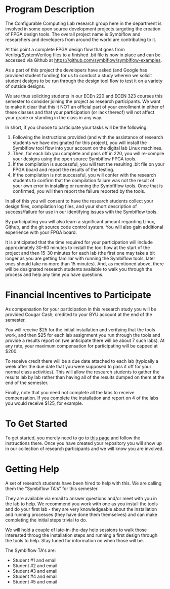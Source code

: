 # Program Description
The Configurable Computing Lab research group here in the department is involved in some open source development projects targeting the creation of FPGA design tools.  The overall project name is Symbiflow and researchers and developers from around the world are contributing to it.

At this point a complete FPGA design flow that goes from Verilog/SystemVerilog files to a finished .bit file is now in place and can be accessed via Github at https://github.com/symbiflow/symbiflow-examples.

As a part of this project the developers have asked (and Google has provided student funding) for us to conduct a study wherein we solicit student designs to be run through the design tool flow to test it on a variety of outside designs.  

We are thus soliciting students in our ECEn 220 and ECEN 323 courses this semester to consider joining the project as research participants.  We want to make it clear that this it NOT an official part of your enrollment in either of these classes and that your participation (or lack thereof) will not affect your grade or standing in the class in any way.

In short, if you choose to participate your tasks will be the following:
1. Following the instructions provided (and with the assistance of research students we have designated for this project), you will install the Symbiflow tool flow into your account on the digital lab Linux machines.  
2. Then, for each lab you complete and pass off in 220, you will re-compile your designs using the open source Symbiflow FPGA tools.
3. If the compilation is successful, you will test the resulting .bit file on your FPGA board and report the results of the testing.
4. If the compilation is not successful, you will confer with the research students to confirm that the compilation failure was not the result of your own error in installing or running the Symbfiflow tools.  Once that is confirmed, you will then report the failure reported by the tools.

In all of this you will consent to have the research students collect your design files, compilation log files, and your short description of success/failure for use in our identifying issues with the Symbiflow tools.

By participating you will also learn a significant amount regarding Linux, Github, and the git source code control system.  You will also gain additional experience with your FPGA board.

It is anticipated that the time required for your participation will include approximately 30-60 minutes to install the tool flow at the start of the project and then 15-30 minutes for each lab (the first one may take a bit longer as you are getting familiar with running the Symbiflow tools, later ones should take no more than 15 minutes).  And, as mentioned above, there will be designated research students available to walk you through the process and help any time you have questions. 

# Financial Incentives to Participate

As compensation for your participation in this research study you will be provided Cougar Cash, credited to your BYU account at the end of the semester.  

You will receive $25 for the initial installation and verifying that the tools work, and then $25 for each lab assignment you run through the tools and provide a results report on (we anticipate there will be about 7 such labs).  At any rate, your maximum compensation for participating will be capped at $200.

To receive credit there will be a due date attached to each lab (typically a week after the due date that you were supposed to pass it off for your normal class activities).  This will allow the research students to gather the results lab by lab rather than having all of the results dumped on them at the end of the semester.

Finally, note that you need not complete all the labs to receive compensation.  If you complete the installation and report on 4 of the labs you would receive $125, for example.

# To Get Started
To get started, you merely need to go to [this page](../Setup_And_Tutorial.md) and follow the instructions there.  Once you have created your repository you will show up in our collection of research participants and we will know you are involved.

# Getting Help
A set of research students have been hired to help with this.  We are calling them the "Symbiflow TA's" for this semester.

They are available via email to answer questions and/or meet with you in the lab to help.  We recommend you work with one as you install the tools and do your first lab - they are very knowledgeable about the installation and running processes (they have done them themselves) and can make completing the initial steps trivial to do.  

We will hold a couple of late-in-the-day help sessions to walk those interested throug the installation steps and running a first design through the tools to help.  Stay tuned for information on when those will be.

The Symbiflow TA's are:
- Student #1 and email
- Student #2 and email
- Student #3 and email
- Student #4 and email
- Student #5 and email

